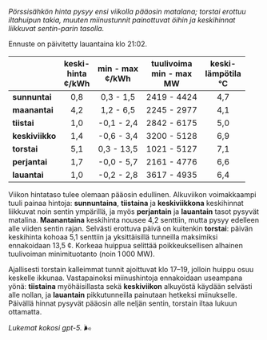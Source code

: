 *Pörssisähkön hinta pysyy ensi viikolla pääosin matalana; torstai erottuu iltahuipun takia, muuten miinustunnit painottuvat öihin ja keskihinnat liikkuvat sentin-parin tasolla.*

Ennuste on päivitetty lauantaina klo 21:02.

|  | keski-<br>hinta<br>¢/kWh | min - max<br>¢/kWh | tuulivoima<br>min - max<br>MW | keski-<br>lämpötila<br>°C |
|:-------------|:----------------:|:----------------:|:-------------:|:-------------:|
| **sunnuntai** | 0,8 | 0,3 - 1,5 | 2419 - 4424 | 4,7 |
| **maanantai** | 4,2 | 1,2 - 6,5 | 2245 - 2977 | 4,1 |
| **tiistai** | 1,0 | -0,1 - 2,4 | 2842 - 6175 | 5,0 |
| **keskiviikko** | 1,4 | -0,6 - 3,4 | 3200 - 5128 | 6,9 |
| **torstai** | 5,1 | 0,3 - 13,5 | 1021 - 5127 | 7,1 |
| **perjantai** | 1,7 | -0,0 - 5,7 | 2161 - 4776 | 6,6 |
| **lauantai** | 1,0 | -0,2 - 2,8 | 3617 - 4935 | 6,4 |

Viikon hintataso tulee olemaan pääosin edullinen. Alkuviikon voimakkaampi tuuli painaa hintoja: **sunnuntaina**, **tiistaina** ja **keskiviikkona** keskihinnat liikkuvat noin sentin ympärillä, ja myös **perjantain** ja **lauantain** tasot pysyvät matalina. **Maanantaina** keskihinta nousee 4,2 senttiin, mutta pysyy edelleen alle viiden sentin rajan. Selvästi erottuva päivä on kuitenkin **torstai**: päivän keskihinta kohoaa 5,1 senttiin ja yksittäisillä tunneilla maksimiksi ennakoidaan 13,5 ¢. Korkeaa huippua selittää poikkeuksellisen alhainen tuulivoiman minimituotanto (noin 1 000 MW).

Ajallisesti torstain kalleimmat tunnit ajoittuvat klo 17–19, jolloin huippu osuu keskelle ikkunaa. Vastapainoksi miinushintoja ennakoidaan useampana yönä: **tiistaina** myöhäisillasta sekä **keskiviikon** alkuyöstä käydään selvästi alle nollan, ja **lauantain** pikkutunneilla painutaan hetkeksi miinukselle. Päivällä hinnat pysyvät pääosin alle neljän sentin, torstain iltaa lukuun ottamatta.

*Lukemat kokosi gpt-5.* 🌬️

